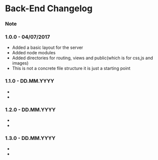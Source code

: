 # Back-End Changelog

### Note

### 1.0.0 - 04/07/2017
* Added a basic layout for the server
* Added node modules
* Added directories for routing, views and public(which is for css,js and images)
* This is not a concrete file structure it is just a starting point

### 1.1.0 - DD.MM.YYYY

*
*

### 1.2.0 - DD.MM.YYYY

*
*

### 1.3.0 - DD.MM.YYYY

*
*
